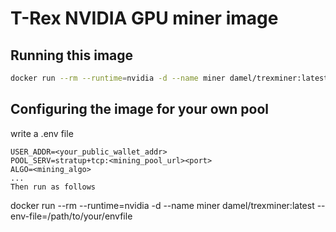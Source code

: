 # T-Rex NVIDIA GPU miner image

## Running this image
```sh
docker run --rm --runtime=nvidia -d --name miner damel/trexminer:latest
```

## Configuring the image for your own pool

write a .env file
```
USER_ADDR=<your_public_wallet_addr>
POOL_SERV=stratup+tcp:<mining_pool_url><port>
ALGO=<mining_algo>
...
Then run as follows
```
docker run --rm --runtime=nvidia -d --name miner damel/trexminer:latest --env-file=/path/to/your/envfile
```
